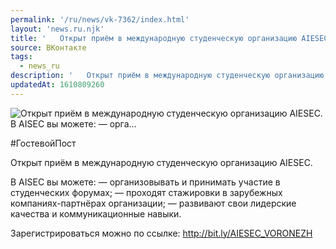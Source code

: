 ```yaml
---
permalink: '/ru/news/vk-7362/index.html'
layout: 'news.ru.njk'
title: '   Открыт приём в международную студенческую организацию AIESEC.    В AISEC вы можете:   — орга…'
source: ВКонтакте
tags:
  - news_ru
description: '   Открыт приём в международную студенческую организацию AIESEC.    В AISEC вы можете:   — орга…'
updatedAt: 1610809260
---
```

![   Открыт приём в международную студенческую организацию AIESEC.    В AISEC вы можете:   — орга…](https://sun9-64.userapi.com/impg/DVG4jK0WLNWSD5NV6AOdCPgucSAclUbMW9rxTg/6meABNEFJo0.jpg?size=1280x848&quality=96&proxy=1&sign=560c2502ccffe23332291a01904e97ea&c_uniq_tag=e1sVsu945pO0vfkS6QFlzpXGDsB1EQDwr5nlOG_Bh80&type=album)

#ГостевойПост

Открыт приём в международную студенческую организацию AIESEC.

В AISEC вы можете:
— организовывать и принимать участие в студенческих форумах;
— проходят стажировки в зарубежных компаниях-партнёрах организации;
— развивают свои лидерские качества и коммуникационные навыки.

Зарегистрироваться можно по ссылке: http://bit.ly/AIESEC_VORONEZH
